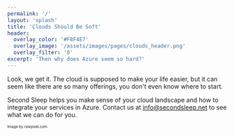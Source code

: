 ```yaml
---
permalink: '/'
layout: 'splash'
title: 'Clouds Should Be Soft'
header:
  overlay_color: '#F8F4E7'
  overlay_image: '/assets/images/pages/clouds_header.png'
  overlay_filter: '0'
excerpt: 'Then why does Azure seem so hard?'
---
```

Look, we get it. The cloud is supposed to make your life easier, but it can seem like there are so many offerings, you don't even know where to start.

Second Sleep helps you make sense of your cloud landscape and how to integrate your services in Azure. Contact us at [info@secondsleep.net](mailto:info@secondsleep.net) to see what we can do for you.

<p style="font-size: 0.6em;">Image by rawpixel.com</p>